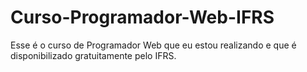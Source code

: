# Curso-Programador-Web-IFRS
 Esse é o curso de Programador Web que eu estou realizando e que é disponibilizado gratuitamente pelo IFRS.
